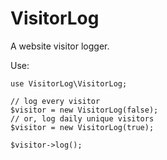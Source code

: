 # VisitorLog
A website visitor logger.

Use:
```
use VisitorLog\VisitorLog;

// log every visitor
$visitor = new VisitorLog(false);
// or, log daily unique visitors
$visitor = new VisitorLog(true);

$visitor->log();
```
